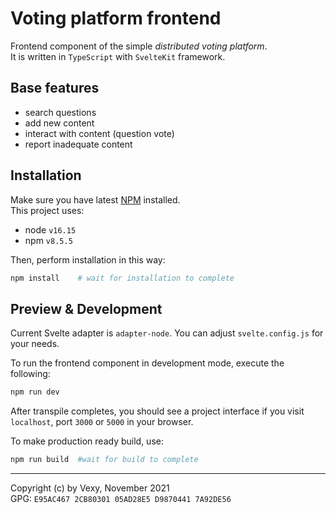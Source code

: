 # Voting platform frontend
Frontend component of the simple _distributed voting platform_.  
It is written in `TypeScript` with `SvelteKit` framework.

## Base features
  - search questions
  - add new content
  - interact with content (question vote)
  - report inadequate content

## Installation
Make sure you have latest [NPM](https://www.npmjs.com/) installed.  
This project uses:
- node `v16.15`
- npm `v8.5.5`

Then, perform installation in this way:
```bash
npm install    # wait for installation to complete
```

## Preview & Development
Current Svelte adapter is `adapter-node`. You can adjust `svelte.config.js` for your needs.  

To run the frontend component in development mode, execute the following:
```bash
npm run dev
```
After transpile completes, you should see a project interface if you visit `localhost`, port `3000` or `5000` in your browser.


To make production ready build, use:
```bash
npm run build  #wait for build to complete
```

---
Copyright (c) by Vexy, November 2021  
GPG: `E95AC467 2CB80301 05AD28E5 D9870441 7A92DE56`
